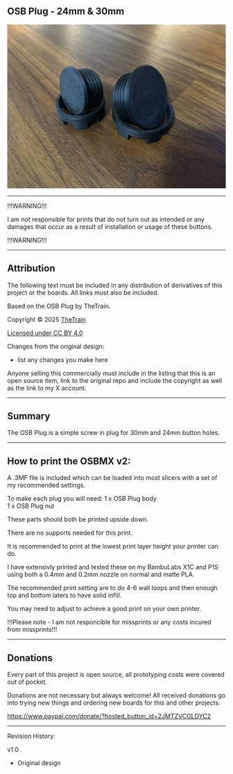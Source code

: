 ## OSB Plug - 24mm & 30mm
![OSB Plug 01](Assets/OSB%20Plug%2001.JPG)

---

!!!WARNING!!!

I am not responsible for prints that do not turn out as intended or any damages that occur as a result of installation or usage of these buttons.

!!!WARNING!!!

---

## Attribution

The following text must be included in any distribution of derivatives of this project or the boards. All links must also be included.

Based on the OSB Plug by TheTrain.

Copyright © 2025 [TheTrain](http://x.com/thetrain24)<br/>

[Licensed under CC BY 4.0](https://creativecommons.org/licenses/by/4.0/)

Changes from the original design:
  - list any changes you make here

Anyone selling this commercially must include in the listing that this is an open source item, link to the original repo and include the copyright as well as the link to my X account.

---

## Summary

The OSB Plug is a simple screw in plug for 30mm and 24mm button holes. 

---

## How to print the OSBMX v2:

A .3MF file is included which can be loaded into most slicers with a set of my recommended settings.  

To make each plug you will need:
1 x OSB Plug body<br/>
1 x OSB Plug nut<br/>

These parts should both be printed upside down.  

There are no supports needed for this print.  

It is recommended to print at the lowest print layer height your printer can do.  

I have extensivly printed and tested these on my BambuLabs X1C and P1S using both a 0.4mm and 0.2mm nozzle on normal and matte PLA.  

The recommended print setting are to do 4-6 wall loops and then enough top and bottom laters to have solid infill.  

You may need to adjust to achieve a good print on your own printer.  

!!!Please note - I am not responcible for missprints or any costs incured from missprints!!!

---

## Donations

Every part of this project is open source, all prototyping costs were covered out of pocket.

Donations are not necessary but always welcome!  All received donations go into trying new things and ordering new boards for this and other projects.

https://www.paypal.com/donate/?hosted_button_id=2JMTZVCGLDYC2

---

Revision History:

v1.0
- Original design